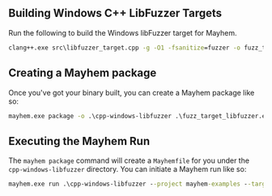 ## Building Windows C++ LibFuzzer Targets

Run the following to build the Windows libFuzzer target for Mayhem.

```cmd
clang++.exe src\libfuzzer_target.cpp -g -O1 -fsanitize=fuzzer -o fuzz_target_libfuzzer.exe
```

## Creating a Mayhem package

Once you've got your binary built, you can create a Mayhem package like so:

```cmd
mayhem.exe package -o .\cpp-windows-libfuzzer .\fuzz_target_libfuzzer.exe
```

## Executing the Mayhem Run

The `mayhem package` command will create a `Mayhemfile` for you under the `cpp-windows-libfuzzer` directory. You can initiate a Mayhem run like so:

```cmd
mayhem.exe run .\cpp-windows-libfuzzer --project mayhem-examples --target cpp-windows-libfuzzer --duration 90
```
